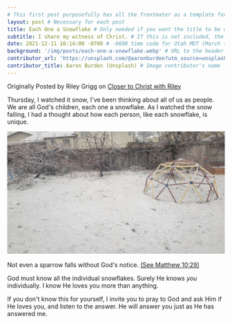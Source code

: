 ```yaml
---
# This first post purposefully has all the frontmater as a template for future posts.
layout: post # Necessary for each post
title: Each One a Snowflake # Only needed if you want the title to be different than the file's title
subtitle: I share my witness of Christ. # If this is not included, the homepage will show the first 15 words of your post. No description will be shown on the post page.
date: 2021-12-11 16:14:00 -0700 # -0600 time code for Utah MDT (March to November), -0700 (November to March), use 24 hour time and leading zereos.
background: '/img/posts/each-one-a-snowflake.webp' # URL to the header's background image
contributor_url: 'https://unsplash.com/@aaronburden?utm_source=unsplash&utm_medium=referral&utm_content=creditCopyText' # URL to the post image contributor's main page (both contributor fields must be filled for them to show after the post's main text content)
contributor_title: Aaron Burden (Unsplash) # Image contributor's name
---
```


Originally Posted by Riley Grigg on [Closer to Christ with Riley](https://closertochrist-riley.blogspot.com/2021/12/each-one-snowflake.html) <!-- on December 11, 2021 at 4:14 PM MST -->

Thursday, I watched it snow, I've been thinking about all of us as people. We are all God's children, each one a snowflake. As I watched the snow falling, I had a thought about how each person, like each snowflake, is unique.

<img src="/img/posts/inline/snowy-backyard.webp" alt="a child's climbing dome in the snow with lightly snowy trees and a fence in the background" title="a child's climbing dome in the snow with lightly snowy trees and a fence in the background" style="max-width: 100%">

Not even a sparrow falls without God's notice.
[(See Matthew 10:29)](https://www.churchofjesuschrist.org/study/scriptures/nt/matt/10?id=p29&lang=eng#p29)

God must know all the individual snowflakes. Surely He knows _you_ individually. I know He loves you more than anything.

If you don't know this for yourself, I invite you to pray to God and ask Him if He loves you, and listen to the answer. He will answer you just as He has answered me.
